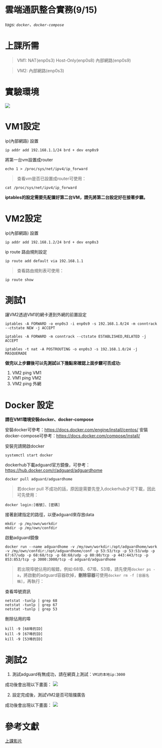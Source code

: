 # 雲端通訊整合實務(9/15)
###### tags: `docker`、`docker-compose`
# 上課所需
> VM1:
> NAT(enp0s3)
> Host-Only(enp0s8)
> 內部網路(enp0s9)

> VM2:
> 內部網路(enp0s3)


# 實驗環境
![](https://i.imgur.com/9ceGHOQ.png)

# VM1設定

ip(內部網路) 設置
```
ip addr add 192.168.1.1/24 brd + dev enp0s9
```

將第一台vm設置成router
```
echo 1 > /proc/sys/net/ipv4/ip_forward
```


> 查看vm是否已設置成router可使用：
```
cat /proc/sys/net/ipv4/ip_forward
```

**iptables的設定需要先配置好第二台VM，請先將第二台設定好在接著步驟。**

# VM2設定

ip(內部網路) 設置
```
ip addr add 192.168.1.2/24 brd + dev enp0s3
```

ip route 路由規則設定
```
ip route add default via 192.168.1.1
```
> 查看路由規則表可使用：
```
ip route show
```


# 測試1
讓VM2透過VM1的網卡連到外網的前置設定
```
iptables -A FORWARD -o enp0s3 -i enp0s9 -s 192.168.1.0/24 -m conntrack --ctstate NEW -j ACCEPT
```

```
iptables -A FORWARD -m conntrack --ctstate ESTABLISHED,RELATED -j ACCEPT
```

```
iptables -t nat -A POSTROUTING -o enp0s3 -s 192.168.1.0/24 -j MASQUERADE
```

**做完以上步驟後可以先測試以下幾點來確認上面步驟可否成功:**
1. VM2 ping VM1
2. VM1 ping VM2
3. VM2 ping 外網

# Docker 設定

**請在VM1環境安裝docker、docker-compose**

安裝docker可參考：https://docs.docker.com/engine/install/centos/
安裝docker-compose可參考：https://docs.docker.com/compose/install/

安裝完請開啟docker
```
systemctl start docker
```

dockerhub下載adguard官方鏡像，可參考：
https://hub.docker.com/r/adguard/adguardhome
```
docker pull adguard/adguardhome
```
> 若docker pull 不成功的話，原因是需要先登入dockerhub才可下載，因此可先使用：

```
docker login:[帳號]、[密碼]
```

接著創建指定的路徑，以便adguard來存放data

```
mkdir -p /my/own/workdir
mkdir -p /my/own/confdir
```

啟動adguard鏡像

```
docker run --name adguardhome -v /my/own/workdir:/opt/adguardhome/work -v /my/own/confdir:/opt/adguardhome/conf -p 53:53/tcp -p 53:53/udp -p 67:67/udp -p 68:68/tcp -p 68:68/udp -p 80:80/tcp -p 443:443/tcp -p 853:853/tcp -p 3000:3000/tcp -d adguard/adguardhome
```

> 若出現埠號佔用的報錯，例如:68埠、67埠、53埠，請先使用`docker ps -a`，將啟動的adguard容器砍掉，**刪除容器**可使用`docker rm -f [容器名稱]`，再執行：

查看埠號資訊
```
netstat -tunlp | grep 68
netstat -tunlp | grep 67
netstat -tunlp | grep 53
```
刪除佔用的埠
```
kill -9 [68埠的ID]
kill -9 [67埠的ID]
kill -9 [53埠的ID]
```

# 測試2

1. 測試adguard有無成功，請在網頁上測試：`VM1的本地ip:3000`

成功後會出現以下畫面：
![](https://i.imgur.com/Mo0CTVC.png)

2. 設定完成後，測試VM2是否可阻擋廣告

成功後會出現以下畫面：
![](https://i.imgur.com/iM3muqg.jpg)

# 參考文獻
[上課影片](https://drive.google.com/drive/folders/1KAFgGqWMBBATryLE9tJwxxVP77FfxHCA?usp=sharing)
